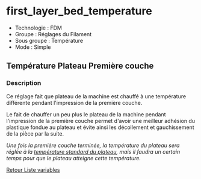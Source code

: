 # first_layer_bed_temperature

* Technologie : FDM
* Groupe : Réglages du Filament
* Sous groupe : Température
* Mode : Simple

## Température Plateau Première couche

### Description

Ce réglage fait que plateau de la machine est chauffé à une température différente pendant l'impression de la première couche.

Le fait de chauffer un peu plus le  plateau de la machine pendant l'impression de la première couche permet d'avoir une meilleur adhésion du plastique fondue au plateau et évite ainsi les décollement et gauchissement de la pièce par la suite.

*Une fois la première couche terminée, la température du plateau sera réglée à la [température standard du plateau](bed_temperature.md), mais il faudra un certain temps pour que le plateau atteigne cette température.*


[Retour Liste variables](variable_list.md)
